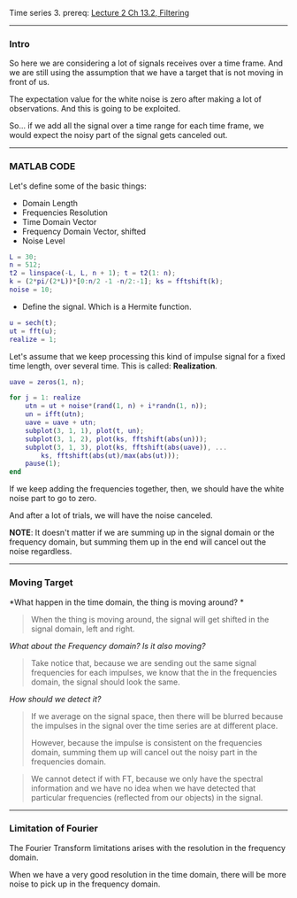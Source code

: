 Time series 3. 
prereq: [Lecture 2 Ch 13.2, Filtering](Lecture%202%20Ch%2013.2,%20Filtering.md)

---
### Intro

So here we are considering a lot of signals receives over a time frame. And we are still using the assumption that we have a target that is not moving in front of us. 

The expectation value for the white noise is zero after making a lot of observations. And this is going to be exploited. 

So... if we add all the signal over a time range for each time frame, we would expect the noisy part of the signal gets canceled out.

---
### MATLAB CODE

Let's define some of the basic things: 
* Domain Length
* Frequencies Resolution 
* Time Domain Vector 
* Frequency Domain Vector, shifted
* Noise Level

```matlab
L = 30;
n = 512; 
t2 = linspace(-L, L, n + 1); t = t2(1: n);
k = (2*pi/(2*L))*[0:n/2 -1 -n/2:-1]; ks = fftshift(k);
noise = 10;
```

* Define the signal. Which is a Hermite function. 

```matlab
u = sech(t); 
ut = fft(u);
realize = 1;
```

Let's assume that we keep processing this kind of impulse signal for a fixed time length, over several time. This is called: **Realization**. 

```matlab
uave = zeros(1, n);

for j = 1: realize
	utn = ut + noise*(rand(1, n) + i*randn(1, n));
	un = ifft(utn); 
	uave = uave + utn; 
	subplot(3, 1, 1), plot(t, un); 
	subplot(3, 1, 2), plot(ks, fftshift(abs(un)));
	subplot(3, 1, 3), plot(ks, fftshift(abs(uave)), ... 
		ks, fftshift(abs(ut)/max(abs(ut)));
	pause(1); 
end
```

If we keep adding the frequencies together, then, we should have the white noise part to go to zero. 

And after a lot of trials, we will have the noise canceled. 

**NOTE**: 
It doesn't matter if we are summing up in the signal domain or the frequency domain, but summing them up in the end will cancel out the noise regardless. 

---
### Moving Target

*What happen in the time domain, the thing is moving around? *

> When the thing is moving around, the signal will get shifted in the signal domain, left and right.  

*What about the Frequency domain? Is it also moving?*

> Take notice that, because we are sending out the same signal frequencies for each impulses, we know that the in the frequencies domain, the signal should look the same. 

*How should we detect it?*

> If we average on the signal space, then there will be blurred because the impulses in the signal over the time series are at different place. 
> 
> However, because the impulse is consistent on the frequencies domain, summing them up will cancel out the noisy part in the frequencies domain. 

> We cannot detect if with FT, because we only have the spectral information and we have no idea when we have detected that particular frequencies (reflected from our objects) in the signal. 

---
### Limitation of Fourier

The Fourier Transform limitations arises with the resolution in the frequency domain. 

When we have a very good resolution in the time domain, there will be more noise to pick up in the frequency domain. 